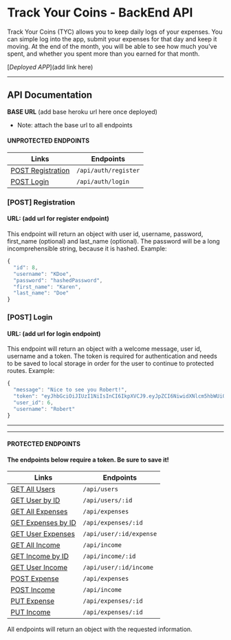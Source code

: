 # Track Your Coins - BackEnd API

Track Your Coins (TYC) allows you to keep daily logs of your expenses. You can simple log into the app, submit your expenses for that day and keep it moving. At the end of the month, you will be able to see how much you've spent, and whether you spent more than you earned for that month.

[_Deployed APP_](add link here)

---

## API Documentation

**BASE URL** (add base heroku url here once deployed)

- Note: attach the base url to all endpoints

#### UNPROTECTED ENDPOINTS

| Links                                   | Endpoints            |
| --------------------------------------- | -------------------- |
| [POST Registration](#post-registration) | `/api/auth/register` |
| [POST Login](#post-login)               | `/api/auth/login`    |

### [POST] Registration

#### URL: (add url for register endpoint)

This endpoint will return an object with user id, username, password, first_name (optional) and last_name (optional). The password will be a long incomprehensible string, because it is hashed. Example:

```javascript
{
  "id": 8,
  "username": "KDoe",
  "password": "hashedPassword",
  "first_name": "Karen",
  "last_name": "Doe"
}
```

### [POST] Login

#### URL: (add url for login endpoint)

This endpoint will return an object with a welcome message, user id, username and a token. The token is required for authentication and needs to be saved to local storage in order for the user to continue to protected routes. Example:

```javascript
{
  "message": "Nice to see you Robert!",
  "token": "eyJhbGciOiJIUzI1NiIsInCI6IkpXVCJ9.eyJpZCI6NiwidXNlcm5hbWUiOiJSb2JlcnQiLCJpYXQiOjE1NjDExMzYsImV4cCI6MTU2NzM4NzUzNn0.nQ4vtgEPQ6BgVZWcw69i_ZmpTxZy55ldB2D7m618",
  "user_id": 6,
  "username": "Robert"
}
```

---

---

#### PROTECTED ENDPOINTS

#### The endpoints below require a token. Be sure to save it!

| Links                   | Endpoints               |
| ----------------------- | ----------------------- |
| [GET All Users](#)      | `/api/users`            |
| [GET User by ID](#)     | `/api/users/:id`        |
| [GET All Expenses](#)   | `/api/expenses`         |
| [GET Expenses by ID](#) | `/api/expenses/:id`     |
| [GET User Expenses](#)  | `/api/user/:id/expense` |
| [GET All Income](#)     | `/api/income`           |
| [GET Income by ID](#)   | `/api/income/:id`       |
| [GET User Income](#)    | `/api/user/:id/income`  |
| [POST Expense](#)       | `/api/expenses`         |
| [POST Income](#)        | `/api/income`           |
| [PUT Expense](#)        | `/api/expenses/:id`     |
| [PUT Income](#)         | `/api/expenses/:id`     |

All endpoints will return an object with the requested information.

